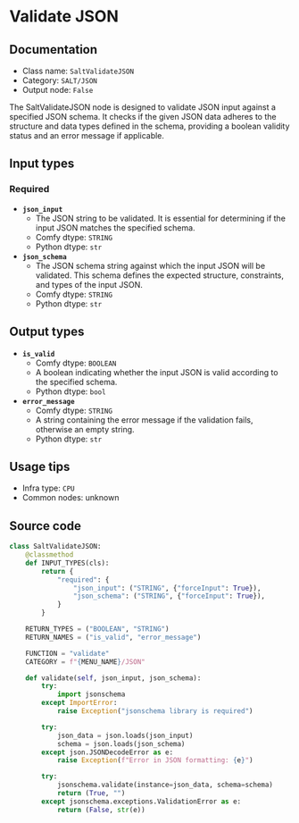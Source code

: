 # Validate JSON
## Documentation
- Class name: `SaltValidateJSON`
- Category: `SALT/JSON`
- Output node: `False`

The SaltValidateJSON node is designed to validate JSON input against a specified JSON schema. It checks if the given JSON data adheres to the structure and data types defined in the schema, providing a boolean validity status and an error message if applicable.
## Input types
### Required
- **`json_input`**
    - The JSON string to be validated. It is essential for determining if the input JSON matches the specified schema.
    - Comfy dtype: `STRING`
    - Python dtype: `str`
- **`json_schema`**
    - The JSON schema string against which the input JSON will be validated. This schema defines the expected structure, constraints, and types of the input JSON.
    - Comfy dtype: `STRING`
    - Python dtype: `str`
## Output types
- **`is_valid`**
    - Comfy dtype: `BOOLEAN`
    - A boolean indicating whether the input JSON is valid according to the specified schema.
    - Python dtype: `bool`
- **`error_message`**
    - Comfy dtype: `STRING`
    - A string containing the error message if the validation fails, otherwise an empty string.
    - Python dtype: `str`
## Usage tips
- Infra type: `CPU`
- Common nodes: unknown


## Source code
```python
class SaltValidateJSON:
    @classmethod
    def INPUT_TYPES(cls):
        return {
            "required": {
                "json_input": ("STRING", {"forceInput": True}),
                "json_schema": ("STRING", {"forceInput": True}),
            }
        }

    RETURN_TYPES = ("BOOLEAN", "STRING")
    RETURN_NAMES = ("is_valid", "error_message")

    FUNCTION = "validate"
    CATEGORY = f"{MENU_NAME}/JSON"

    def validate(self, json_input, json_schema):
        try:
            import jsonschema
        except ImportError:
            raise Exception("jsonschema library is required")

        try:
            json_data = json.loads(json_input)
            schema = json.loads(json_schema)
        except json.JSONDecodeError as e:
            raise Exception(f"Error in JSON formatting: {e}")

        try:
            jsonschema.validate(instance=json_data, schema=schema)
            return (True, "")
        except jsonschema.exceptions.ValidationError as e:
            return (False, str(e))

```
